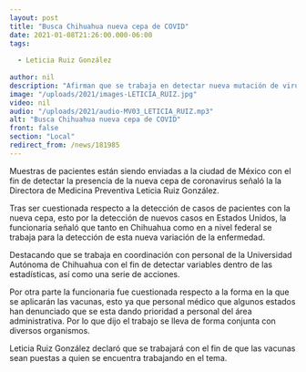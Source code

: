 ```yaml
---
layout: post
title: "Busca Chihuahua nueva cepa de COVID"
date: 2021-01-08T21:26:00.000-06:00
tags:
  
  - Leticia Ruiz González
  
author: nil
description: "Afirman que se trabaja en detectar nueva mutación de virus y en que vacunas se apliquen a los trabajadores que están en primera línea COVID."
image: "/uploads/2021/images-LETICIA_RUIZ.jpg"
video: nil
audio: "/uploads/2021/audio-MV03_LETICIA_RUIZ.mp3"
alt: "Busca Chihuahua nueva cepa de COVID"
front: false
section: "Local"
redirect_from: /news/181985
---
```


Muestras de pacientes están siendo enviadas a la ciudad de México con el fin de detectar la presencia de la nueva cepa de coronavirus señaló la la Directora de Medicina Preventiva Leticia Ruiz González. 

Tras ser cuestionada respecto a la detección de casos de pacientes con la nueva cepa, esto por la detección de nuevos casos en Estados Unidos, la funcionaria señaló que tanto en Chihuahua como en a nivel federal se trabaja para la detección de esta nueva variación de la enfermedad.

Destacando que se trabaja en coordinación con personal de la Universidad Autónoma de Chihuahua con el fin de detectar variables dentro de las estadísticas, así como una serie de acciones.

Por otra parte la funcionaria fue cuestionada respecto a la forma en la que se aplicarán las vacunas, esto ya que personal médico que algunos estados han denunciado que se esta dando prioridad a personal del área administrativa. Por lo que dijo el trabajo se lleva de forma conjunta con diversos organismos.

Leticia Ruiz González declaró que se trabajará con el fin de que las vacunas sean puestas a quien se encuentra trabajando en el tema.